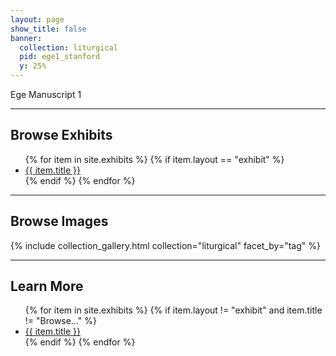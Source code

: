 ```yaml
---
layout: page
show_title: false
banner:
  collection: liturgical
  pid: ege1_stanford
  y: 25%
---
```


Ege Manuscript 1


---

## Browse Exhibits

<ul>
	{% for item in site.exhibits %}
		{% if item.layout == "exhibit" %}
		<li><a href="{{ site.baseurl }}{{ item.permalink }}">{{ item.title }}</a></li>
		{% endif %}
	{% endfor %}
</ul>

---

## Browse Images

{% include collection_gallery.html collection="liturgical" facet_by="tag" %}

---

## Learn More

<ul>
	{% for item in site.exhibits %}
		{% if item.layout != "exhibit" and item.title != "Browse..." %}
		<li><a href="{{ site.baseurl }}{{ item.permalink }}">{{ item.title }}</a></li>
		{% endif %}
	{% endfor %}
</ul>
